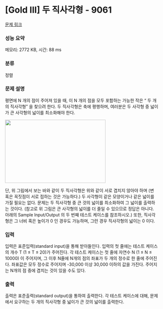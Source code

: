 # [Gold III] 두 직사각형 - 9061 

[문제 링크](https://www.acmicpc.net/problem/9061) 

### 성능 요약

메모리: 2772 KB, 시간: 88 ms

### 분류

정렬

### 문제 설명

<p>평면에 N 개의 점이 주어져 있을 때, 이 N 개의 점을 모두 포함하는 가능한 작은 “ 두 개의 직사각형” 을 찾으려 한다. 두 직사각형은 축에 평행하며, 여러분은 두 사각형 중 넓이가 큰 사각형의 넓이를 최소화해야 한다. </p>

<p><img alt="" src="" style="height:208px; width:330px"></p>

<p>단, 위 그림에서 보는 바와 같이 두 직사각형은 위와 같이 서로 겹치지 않아야 하며 (변 혹은 꼭짓점이 서로 접하는 것은 가능하다.) 두 사각형이 같은 모양이거나 같은 넓이를 가질 필요는 없다. 문제는 두 직사각형 중 큰 것의 넓이를 최소화하여 그 넓이를 출력하는 것이다. (참고로 위 그림은 큰 사각형의 넓이를 더 줄일 수 있으므로 정답은 아니다. 아래의 Sample Input/Output 의 두 번째 테스트 케이스를 참조하시오.) 또한, 직사각형은 그 너비 혹은 높이가 0 인 경우도 가능하며, 그런 경우 직사각형의 넓이는 0 이다. </p>

### 입력 

 <p>입력은 표준입력(standard input)을 통해 받아들인다. 입력의 첫 줄에는 테스트 케이스의 개수 T (1 ≤ T ≤ 20)가 주어진다. 각 테스트 케이스는 첫 줄에 자연수 N (1 ≤ N ≤ 10000) 이 주어지며, 그 이후 N줄에 N개의 점의 좌표가 두 개의 정수로 한 줄에 주어진다. 좌표값은 모두 정수로 주어지며 -30,000 이상 30,000 이하의 값을 가진다. 주어지는 N개의 점 중에 겹치는 것이 있을 수도 있다. </p>

### 출력 

 <p>출력은 표준출력(standard output)을 통하여 출력한다. 각 테스트 케이스에 대해, 문제에서 요구하는 두 개의 직사각형 중 넓이가 큰 것의 넓이를 출력한다. </p>

